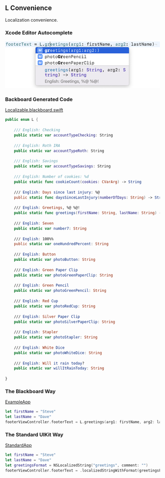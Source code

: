 ## L Convenience

Localization convenience.

### Xcode Editor Autocomplete

![Autocomplete L](Images/AutocompleteL.png)

### Backboard Generated Code

[Localizable.blackboard.swift](/ExampleApp/Source/Generated/Localizable.blackboard.swift#L74)

```swift
public enum L {
    
    /// English: Checking
    public static var accountTypeChecking: String
    
    /// English: Roth IRA
    public static var accountTypeRoth: String
    
    /// English: Savings
    public static var accountTypeSavings: String
    
    /// English: Number of cookies: %d
    public static func cookieCount(cookies: CVarArg) -> String
    
    /// English: Days since last injury: %@
    public static func daysSinceLastInjury(numberOfDays: String) -> String
    
    /// English: Greetings, %@ %@!
    public static func greetings(firstName: String, lastName: String) -> String
    
    /// English: Seven
    public static var number7: String
    
    /// English: 100%%
    public static var oneHundredPercent: String
    
    /// English: Button
    public static var photoButton: String
    
    /// English: Green Paper Clip
    public static var photoGreenPaperClip: String
    
    /// English: Green Pencil
    public static var photoGreenPencil: String
    
    /// English: Red Cup
    public static var photoRedCup: String
    
    /// English: Silver Paper Clip
    public static var photoSilverPaperClip: String
    
    /// English: Stapler
    public static var photoStapler: String
    
    /// English: White Dice
    public static var photoWhiteDice: String
    
    /// English: Will it rain today?
    public static var willItRainToday: String
    
}
```

### The Blackboard Way

[ExampleApp](/ExampleApp/Source/MainViewController.swift#L45)
```swift
let firstName = "Steve"
let lastName = "Dave"
footerViewController.footerText = L.greetings(arg1: firstName, arg2: lastName)
```

### The Standard UIKit Way

[StandardApp](/StandardApp/Source/MainViewController.swift#L76)
```swift
let firstName = "Steve"
let lastName = "Dave"
let greetingsFormat = NSLocalizedString("greetings", comment: "")
footerViewController.footerText = .localizedStringWithFormat(greetingsFormat, firstName, lastName)
```
